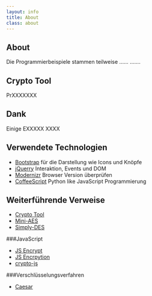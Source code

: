```yaml
---
layout: info
title: About
class: about
---
```

## About

Die Programmierbeispiele stammen teilweise ......
.......

## Crypto Tool

PrXXXXXXX


## Dank
Einige EXXXXX
XXXX

## Verwendete Technologien

- [Bootstrap](http://getbootstrap.com/about/) für die Darstellung wie Icons und Knöpfe
- [jQuerry](http://jquery.com/) Interaktion, Events und DOM
- [Modernizr](http://modernizr.com/) Browser Version überprüfen
- [CoffeeScript](http://coffeescript.org/) Python like JavaScript Programmierung

## Weiterführende Verweise

- [Crypto Tool](http://www.cryptool-online.org/)
- [Mini-AES](http://www.sagemath.org/doc/reference/sage/crypto/block_cipher/miniaes.html) 
- [Simply-DES](http://www.sagemath.org/doc/reference/cryptography/sage/crypto/block_cipher/sdes.html)

###JavaScript
- [JS Encrypt](http://www-cs-students.stanford.edu/~tjw/jsbn/)
- [JS Encrpytion](https://github.com/mdp/gibberish-aes)
- [crypto-js](https://code.google.com/p/crypto-js/)

###Verschlüsselungsverfahren
- [Caesar](http://de.wikipedia.org/wiki/Caesar-Chiffre)
